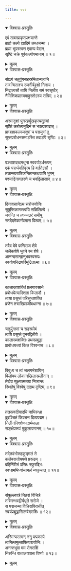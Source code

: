 ```yaml
---
title: ००८

---
```

<div class="audioEmbed"  caption="सीतालक्ष्मी-वाचनम्" src="https://sanskritdocuments.org/sites/completenarayaneeyam/SoundFiles/008/008_01.mp3"></div>
<details open><summary>विश्वास-प्रस्तुतिः</summary>

एवं तावत्प्राकृतप्रक्षयान्ते  
ब्राह्मे कल्पे ह्यादिमे लब्धजन्मा ।  
ब्रह्मा भूयस्त्वत्त एवाप्य वेदान्  
सृष्टिं चक्रे पूर्वकल्पोपमानाम् ॥ १॥
</details>
<details><summary>मूलम्</summary>

एवं तावत्प्राकृतप्रक्षयान्ते  
ब्राह्मे कल्पे ह्यादिमे लब्धजन्मा ।  
ब्रह्मा भूयस्त्वत्त एवाप्य वेदान्  
सृष्टिं चक्रे पूर्वकल्पोपमानाम् ॥ १॥
</details>



<div class="audioEmbed"  caption="सीतालक्ष्मी-वाचनम्" src="https://sanskritdocuments.org/sites/completenarayaneeyam/SoundFiles/008/008_02.mp3"></div>
<details open><summary>विश्वास-प्रस्तुतिः</summary>

सोऽयं चतुर्युगसहस्रमितान्यहानि  
तावन्मिताश्च रजनीर्बहुशो निनाय ।  
निद्रात्यसौ त्वयि निलीय समं स्वसृष्टैर्  
नैमित्तिकप्रलयमाहुरतोऽस्य रात्रिम् ॥ २॥
</details>
<details><summary>मूलम्</summary>

सोऽयं चतुर्युगसहस्रमितान्यहानि  
तावन्मिताश्च रजनीर्बहुशो निनाय ।  
निद्रात्यसौ त्वयि निलीय समं स्वसृष्टैर्  
नैमित्तिकप्रलयमाहुरतोऽस्य रात्रिम् ॥ २॥
</details>



<div class="audioEmbed"  caption="सीतालक्ष्मी-वाचनम्" src="https://sanskritdocuments.org/sites/completenarayaneeyam/SoundFiles/008/008_03.mp3"></div>
<details open><summary>विश्वास-प्रस्तुतिः</summary>

अस्मादृशां पुनरहर्मुखकृत्यतुल्यां  
सृष्टिं करोत्यनुदिनं स भवत्प्रसादात् ।  
प्राग्ब्रह्मकल्पजनुषां च परायुषां तु  
सुप्तप्रबोधनसमाऽस्ति तदाऽपि सृष्टिः ॥ ३॥
</details>
<details><summary>मूलम्</summary>

अस्मादृशां पुनरहर्मुखकृत्यतुल्यां  
सृष्टिं करोत्यनुदिनं स भवत्प्रसादात् ।  
प्राग्ब्रह्मकल्पजनुषां च परायुषां तु  
सुप्तप्रबोधनसमाऽस्ति तदाऽपि सृष्टिः ॥ ३॥
</details>



<div class="audioEmbed"  caption="सीतालक्ष्मी-वाचनम्" src="https://sanskritdocuments.org/sites/completenarayaneeyam/SoundFiles/008/008_04.mp3"></div>
<details open><summary>विश्वास-प्रस्तुतिः</summary>

पञ्चाशदब्दमधुना स्ववयोऽर्धरूपम्  
एकं परार्धमतिवृत्य हि वर्ततेऽसौ ।  
तत्रान्त्यरात्रिजनितान्कथयामि भूमन्  
पश्चाद्दिनावतरणे च भवद्विलासान् ॥ ४॥
</details>
<details><summary>मूलम्</summary>

पञ्चाशदब्दमधुना स्ववयोऽर्धरूपम्  
एकं परार्धमतिवृत्य हि वर्ततेऽसौ ।  
तत्रान्त्यरात्रिजनितान्कथयामि भूमन्  
पश्चाद्दिनावतरणे च भवद्विलासान् ॥ ४॥
</details>



<div class="audioEmbed"  caption="सीतालक्ष्मी-वाचनम्" src="https://sanskritdocuments.org/sites/completenarayaneeyam/SoundFiles/008/008_05.mp3"></div>
<details open><summary>विश्वास-प्रस्तुतिः</summary>

दिनावसानेऽथ सरोजयोनिः  
सुषुप्तिकामस्त्वयि सन्निलिल्ये ।  
जगन्ति च त्वज्जठरं समीयु  
स्तदेदमेकार्णवमास विश्वम् ॥ ५॥
</details>
<details><summary>मूलम्</summary>

दिनावसानेऽथ सरोजयोनिः  
सुषुप्तिकामस्त्वयि सन्निलिल्ये ।  
जगन्ति च त्वज्जठरं समीयु  
स्तदेदमेकार्णवमास विश्वम् ॥ ५॥
</details>



<div class="audioEmbed"  caption="सीतालक्ष्मी-वाचनम्" src="https://sanskritdocuments.org/sites/completenarayaneeyam/SoundFiles/008/008_06.mp3"></div>
<details open><summary>विश्वास-प्रस्तुतिः</summary>

तवैव वेषे फणिराज शेषे  
जलैकशेषे भुवने स्म शेषे ।  
आनन्दसान्द्रानुभवस्वरूपः  
स्वयोगनिद्रापरिमुद्रितात्मा ॥ ६॥
</details>
<details><summary>मूलम्</summary>

तवैव वेषे फणिराज शेषे  
जलैकशेषे भुवने स्म शेषे ।  
आनन्दसान्द्रानुभवस्वरूपः  
स्वयोगनिद्रापरिमुद्रितात्मा ॥ ६॥
</details>



<div class="audioEmbed"  caption="सीतालक्ष्मी-वाचनम्" src="https://sanskritdocuments.org/sites/completenarayaneeyam/SoundFiles/008/008_07.mp3"></div>
<details open><summary>विश्वास-प्रस्तुतिः</summary>

कालाख्यशक्तिं प्रलयावसाने  
प्रबोधयेत्यादिशता किलादौ ।  
त्वया प्रसुप्तं परिसुप्तशक्ति  
व्रजेन तत्राखिलजीवधाम्ना ॥ ७॥
</details>
<details><summary>मूलम्</summary>

कालाख्यशक्तिं प्रलयावसाने  
प्रबोधयेत्यादिशता किलादौ ।  
त्वया प्रसुप्तं परिसुप्तशक्ति  
व्रजेन तत्राखिलजीवधाम्ना ॥ ७॥
</details>



<div class="audioEmbed"  caption="सीतालक्ष्मी-वाचनम्" src="https://sanskritdocuments.org/sites/completenarayaneeyam/SoundFiles/008/008_08.mp3"></div>
<details open><summary>विश्वास-प्रस्तुतिः</summary>

चतुर्युगाणां च सहस्रमेवं  
त्वयि प्रसुप्ते पुनरद्वितीये ।  
कालाख्यशक्तिः प्रथमप्रबुद्धा  
प्राबोधयत्त्वां किल विश्वनाथ ॥ ८॥
</details>
<details><summary>मूलम्</summary>

चतुर्युगाणां च सहस्रमेवं  
त्वयि प्रसुप्ते पुनरद्वितीये ।  
कालाख्यशक्तिः प्रथमप्रबुद्धा  
प्राबोधयत्त्वां किल विश्वनाथ ॥ ८॥
</details>



<div class="audioEmbed"  caption="सीतालक्ष्मी-वाचनम्" src="https://sanskritdocuments.org/sites/completenarayaneeyam/SoundFiles/008/008_09.mp3"></div>
<details open><summary>विश्वास-प्रस्तुतिः</summary>

विबुध्य च त्वं जलगर्भशायिन्  
विलोक्य लोकानखिलान्प्रलीनान् ।  
तेष्वेव सूक्ष्मात्मतया निजान्तः  
स्थितेषु विश्वेषु ददाथ दृष्टिम् ॥ ९॥
</details>
<details><summary>मूलम्</summary>

विबुध्य च त्वं जलगर्भशायिन्  
विलोक्य लोकानखिलान्प्रलीनान् ।  
तेष्वेव सूक्ष्मात्मतया निजान्तः  
स्थितेषु विश्वेषु ददाथ दृष्टिम् ॥ ९॥
</details>



<div class="audioEmbed"  caption="सीतालक्ष्मी-वाचनम्" src="https://sanskritdocuments.org/sites/completenarayaneeyam/SoundFiles/008/008_10.mp3"></div>
<details open><summary>विश्वास-प्रस्तुतिः</summary>

ततस्त्वदीयादयि नाभिरन्ध्रा  
दुदञ्चितं किञ्चन दिव्यपद्मम।  
निलीननिश्शेषपदार्थमाला  
सङ्क्षेपरूपं मुकुलायमानम् ॥ १०॥
</details>
<details><summary>मूलम्</summary>

ततस्त्वदीयादयि नाभिरन्ध्रा  
दुदञ्चितं किञ्चन दिव्यपद्मम।  
निलीननिश्शेषपदार्थमाला  
सङ्क्षेपरूपं मुकुलायमानम् ॥ १०॥
</details>



<div class="audioEmbed"  caption="सीतालक्ष्मी-वाचनम्" src="https://sanskritdocuments.org/sites/completenarayaneeyam/SoundFiles/008/008_11.mp3"></div>
<details open><summary>विश्वास-प्रस्तुतिः</summary>

तदेतदंभोरुहकुड्मलं ते  
कलेबरात्तोयपथे प्ररूढम् ।  
बहिर्निरीतं परितः स्फुरद्भिः  
स्वधामभिर्ध्वान्तमलं न्यकृन्तत् ॥ ११॥
</details>
<details><summary>मूलम्</summary>

तदेतदंभोरुहकुड्मलं ते  
कलेबरात्तोयपथे प्ररूढम् ।  
बहिर्निरीतं परितः स्फुरद्भिः  
स्वधामभिर्ध्वान्तमलं न्यकृन्तत् ॥ ११॥
</details>



<div class="audioEmbed"  caption="सीतालक्ष्मी-वाचनम्" src="https://sanskritdocuments.org/sites/completenarayaneeyam/SoundFiles/008/008_12.mp3"></div>
<details open><summary>विश्वास-प्रस्तुतिः</summary>

संफुल्लपत्रे नितरां विचित्रे  
तस्मिन्भवद्वीर्यधृते सरोजे ।  
स पद्मजन्मा विधिराविरासीत्  
स्वयंप्रबुद्धाखिलवेदराशिः ॥ १२॥
</details>
<details><summary>मूलम्</summary>

संफुल्लपत्रे नितरां विचित्रे  
तस्मिन्भवद्वीर्यधृते सरोजे ।  
स पद्मजन्मा विधिराविरासीत्  
स्वयंप्रबुद्धाखिलवेदराशिः ॥ १२॥
</details>



<div class="audioEmbed"  caption="सीतालक्ष्मी-वाचनम्" src="https://sanskritdocuments.org/sites/completenarayaneeyam/SoundFiles/008/008_13.mp3"></div>
<details open><summary>विश्वास-प्रस्तुतिः</summary>

अस्मिन्परात्मन् ननु पद्मकल्पे  
त्वमित्थमुत्थापितपद्मयोनिः ।  
अनन्तभूमा मम रोगराशिं  
निरुन्धि वातालयवास विष्णो ॥ १३॥
</details>
<details><summary>मूलम्</summary>

अस्मिन्परात्मन् ननु पद्मकल्पे  
त्वमित्थमुत्थापितपद्मयोनिः ।  
अनन्तभूमा मम रोगराशिं  
निरुन्धि वातालयवास विष्णो ॥ १३॥
</details>

